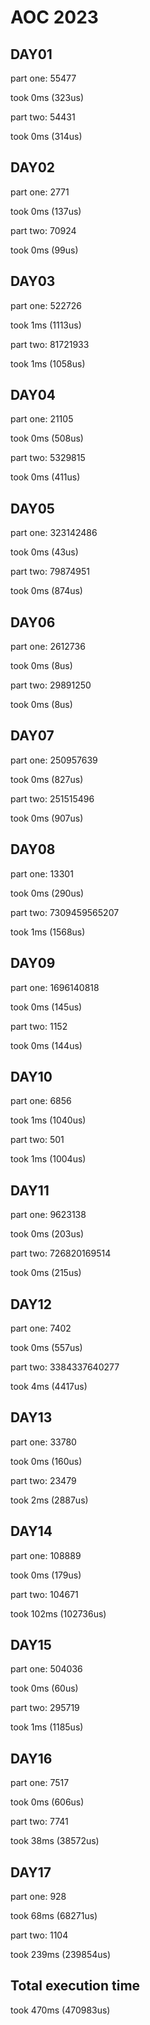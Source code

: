 # AOC 2023

## DAY01

part one:
55477

took 0ms (323us)  

part two:
54431

took 0ms (314us)  

## DAY02

part one:
2771

took 0ms (137us)  

part two:
70924

took 0ms (99us)  

## DAY03

part one:
522726

took 1ms (1113us)  

part two:
81721933

took 1ms (1058us)  

## DAY04

part one:
21105

took 0ms (508us)  

part two:
5329815

took 0ms (411us)  

## DAY05

part one:
323142486

took 0ms (43us)  

part two:
79874951

took 0ms (874us)  

## DAY06

part one:
2612736

took 0ms (8us)  

part two:
29891250

took 0ms (8us)  

## DAY07

part one:
250957639

took 0ms (827us)  

part two:
251515496

took 0ms (907us)  

## DAY08

part one:
13301

took 0ms (290us)  

part two:
7309459565207

took 1ms (1568us)  

## DAY09

part one:
1696140818

took 0ms (145us)  

part two:
1152

took 0ms (144us)  

## DAY10

part one:
6856

took 1ms (1040us)  

part two:
501

took 1ms (1004us)  

## DAY11

part one:
9623138

took 0ms (203us)  

part two:
726820169514

took 0ms (215us)  

## DAY12

part one:
7402

took 0ms (557us)  

part two:
3384337640277

took 4ms (4417us)  

## DAY13

part one:
33780

took 0ms (160us)  

part two:
23479

took 2ms (2887us)  

## DAY14

part one:
108889

took 0ms (179us)  

part two:
104671

took 102ms (102736us)  

## DAY15

part one:
504036

took 0ms (60us)  

part two:
295719

took 1ms (1185us)  

## DAY16

part one:
7517

took 0ms (606us)  

part two:
7741

took 38ms (38572us)  

## DAY17

part one:
928

took 68ms (68271us)  

part two:
1104

took 239ms (239854us)  

## Total execution time

took 470ms (470983us)  
